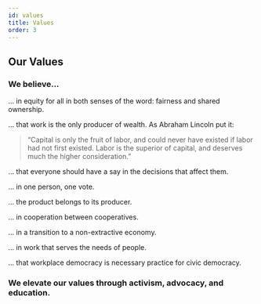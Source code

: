 ```yaml
---
id: values
title: Values
order: 3
---
```


## Our Values

### We believe...

... in equity for all in both senses of the word: fairness and shared ownership.

... that work is the only producer of wealth. As Abraham Lincoln put it: 
> “Capital is only the fruit of labor, and could never have existed if labor had not first existed. Labor is the superior of capital, and deserves much the higher consideration.”

... that everyone should have a say in the decisions that affect them.

... in one person, one vote.

... the product belongs to its producer.

... in cooperation between cooperatives.

... in a transition to a non-extractive economy.

... in work that serves the needs of people.

... that workplace democracy is necessary practice for civic democracy.

### We elevate our values through activism, advocacy, and education.